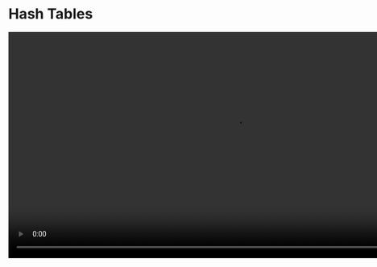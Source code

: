 # Hash Tables

<show-structure for="chapter,procedure" depth="2"/>

<video src="https://youtu.be/knV86FlSXJ8?feature=shared" preview-src="hash-table.png" mini-player="true" width="900"/>



## Definition

<table>
<tr>
<td>
<note>
<p>A hash table is a data structure that implements an associative array abstract data type, a structure that can map keys to values. It uses a hash function to compute an index into an array of buckets or slots, from which the desired value can be found. The primary goal of a hash table is to provide efficient and constant-time average case access to elements.</p>
</note>
</td>
<td>
<img src="https://s3.ap-south-1.amazonaws.com/s3.studytonight.com/tutorials/uploads/pictures/1604593128-76844.png" 
alt="image"/>
</td>
</tr>
</table>




### Use Cases

<table>
<tr>
<td width="50%">
<img src="https://user-images.githubusercontent.com/38887077/76482821-4ec64780-6450-11ea-862e-da506f5cdae2.png" 
alt="image"/>
</td>
<td>
<img src="ht.jpeg" alt="image"/>
</td>
</tr>
<tr>
<td>
<deflist collapsible="true" default-state="collapsed">
<def title="Database Indexing">Hash tables are commonly used in database indexing. The database engine uses a hash function to map keys (such as primary or unique keys) to index locations, allowing for quick retrieval of records.
</def>
</deflist>
</td>
<td>
<deflist collapsible="true" default-state="collapsed">
<def title="Caching Systems">Hash tables are used in caching systems to quickly locate and retrieve cached data based on a key. This enhances the performance of systems by avoiding redundant computation.
</def>
</deflist>
</td>
</tr>
</table>

<table>
<tr>
<td>
<img src="https://iq.opengenus.org/content/images/2021/12/12.png" alt="image"/>
</td>
<td>
<img src="https://blog.superhosting.bg/wp-content/uploads/2017/12/en-dns-resolver-dns-juorney-03.png" alt="image"/>
</td>
<td>
<img src="https://media.geeksforgeeks.org/wp-content/uploads/20230331120006/Distributed-System.png" alt="image"/>
</td>
</tr>
<tr>
<td>
<deflist collapsible="true" default-state="collapsed">
<def title="Compiler Symbol Tables">In compilers, hash tables are used to implement symbol tables. Identifiers in a program are hashed to quickly look up information such as data types or memory locations.
</def>
</deflist>
</td>
<td>
<deflist collapsible="true" default-state="collapsed">
<def title="DNS Resolution">Hash tables are employed in Domain Name System (DNS) resolution. They help in mapping domain names to IP addresses, facilitating efficient and quick lookup.
</def>
</deflist>
</td>
<td>
<deflist collapsible="true" default-state="collapsed">
<def title="Distributed Systems">In distributed systems, hash tables are often used for consistent hashing, ensuring that data is evenly distributed across nodes, minimizing the impact of adding or removing nodes.
</def>
</deflist>
</td>
</tr>
</table>



### Advantages &amp; Disadvantages

<table>
<tr>
<td>✅</td>
<td>❌</td>
</tr>
<tr>
<td>
<deflist collapsible="true" default-state="collapsed">
<def title="Fast Retrieval">Hash tables provide constant-time average case access to elements, making them efficient for retrieval operations.
</def>
<def title="Dynamic Size">Hash tables can dynamically resize themselves to accommodate a changing number of elements, ensuring efficiency even as the dataset grows or shrinks.
</def>
<def title="Flexible Key Types">Hash tables can handle a variety of key types, not just integers. This flexibility makes them suitable for a wide range of applications.
</def>
</deflist>
</td>
<td>
<deflist collapsible="true" default-state="collapsed">
<def title="Collision Handling">Collisions can occur when multiple keys hash to the same index. Efficient collision resolution strategies are necessary to maintain performance.
</def>
<def title="Memory Overhead">Hash tables may consume more memory than other data structures, especially if the load factor is high or if chaining is used for collision resolution.
</def>
<def title="Not Ordered">Hash tables do not maintain any order among elements. If the order of insertion or retrieval is important, other data structures like linked lists or trees might be more suitable.
</def>
</deflist>
</td>
</tr>
</table>



### Why not?

<table>
<tr>
<td>
<img src="https://miro.medium.com/max/970/1*f2oDQ0cdY54olxCFOIMIdQ.png" alt="image"/><br/>
</td>
<td>
<img src="https://i.ytimg.com/vi/T4gyaR4lSxQ/maxresdefault.jpg" alt="image"/>
</td>
<td>
<img src="https://www.kindsonthegenius.com/wp-content/uploads/2020/09/Direct-Address-Table-1.jpg" alt="image"/><br/>
</td>
</tr>
<tr>
<td>
<deflist collapsible="true" default-state="collapsed">
<def title="Arrays &amp; Linked-Lists">
<procedure title="" type="choices">
<p>Search</p> <code-block lang="tex"> O(log\ n)</code-block>
<p>Insert/Delete</p> <code-block lang="tex"> much\ more\ costly</code-block>
</procedure>
</def>
</deflist>
</td>
<td>
<deflist collapsible="true" default-state="collapsed">
<def title="Binary Search Trees">
<procedure title="" type="choices">
<p>Guaranteed</p> <code-block lang="tex"> O(log\ n)</code-block>
</procedure>
</def>
</deflist>
</td>
<td>
<deflist collapsible="true" default-state="collapsed">
<def title="Direct Access Table">
<procedure title="" type="choices">
<p>Best-case</p>
<p>Practical limitations</p>
<step>Extra space</step>
<step>A given integer in a programming language may not store 
 digits</step>
<step>Therefore, not always a viable option</step>
</procedure>
</def>
</deflist>
</td>
</tr>
</table>



## Hash Functions

<table style="none">
<tr>
<td width="900" colspan="2">
<list style="bullet">
<li>a function converting a piece of data into a smaller, more practical integer</li>
<li>the integer value is used as the <code>index</code> between <code>0</code> and <code>m - 1</code> for the 
data in the hash 
table
</li>
<li>ideally, maps all keys to a unique slot <code>index</code> in the table</li>
<li>perfect hash functions may be difficult, but not impossible to create</li>
</list>
</td>
</tr>
<tr>
<td colspan="2">
<img src="https://www.vladimircicovic.com/content/images/20200502181417-hash_function.jpg" alt="image" width="900"/>
</td>
</tr>
<tr>
<td>
<p><b>Properties of good hash functions</b></p>
<p>Efficiently computable</p>
<list style="bullet">
<li>Should uniformly distribute the keys (each table position equally likely for each)</li>
</list>
</td>
<td>
<br/>
<p>Load Balancing</p>
<list>
<li>Should minimize collisions</li>
<li>Should have a low load factor
<code-block lang="tex">
    \begin{equation}
    \frac{\#\ items\ in\ table}{table\ size}
    \end{equation}
</code-block>
</li>
</list>
</td>
</tr>
</table>



### Modular Hashing

<p><b>To uniformly create hashes, hash functions may use heuristic techniques of division or multiplication</b></p>

<table>
<tr>
<td>
    <p>Legend</p><br/>
    <table>
    <tr><td><code-block lang="tex"> h</code-block></td>    <td>hash function</td></tr>
    <tr><td><code-block lang="tex"> k</code-block></td>    <td>key</td></tr>
    <tr><td><code-block lang="tex"> HT</code-block></td>    <td>hash table</td></tr>
    <tr><td><code-block lang="tex"> m</code-block></td>    <td>table size</td></tr>
    <tr><td><code-block lang="tex"> b</code-block></td>    <td>bucket</td></tr>
    <tr><td><code-block lang="tex"> r</code-block></td>    <td>items per bucket</td></tr>
    </table>
</td>
<td>
    <p>Rules</p><br/>   
    <code-block lang="tex">
    \begin{align}
    0 \le h(k_x) \lt m\ , or \\ 
    0 \le h(k_x) \lt b-1 \\
    \\
    \\
    Entry\ lookup \Rightarrow HT[h(x)]
    \end{align}
    </code-block>
</td>
<td>
<p>Syntax</p>
<code-block lang="tex">
\begin{align}
h(k_x) &amp; = k_x\ mod\ m \\
&amp; = k_x\ \%\ m
\end{align}
</code-block>
</td>
</tr>
</table>

<table>
<tr>
<td>
<p>Example</p><br/>
<p>Suppose there are six students:</p>
<code-block lang="tex">
\begin{align}
a1, a2, a3, a4, a5, a6 \\\\
\end{align}</code-block>
<br/>
<p>in a Data Structures class and their IDs are:</p>

<code-block lang="tex">
    \begin{align}
    \\
    \bullet \ \ a1:   &amp; 197354863; \\
    \end{align}
    </code-block><br/>
<code-block lang="tex">
    \begin{align}
    \bullet \ \ a2:   &amp; 933185952; \\
    \end{align}
    </code-block><br/>
<code-block lang="tex">
    \begin{align}
    \bullet \ \ a3:   &amp; 132489973; \\
    \end{align}
    </code-block><br/>
<code-block lang="tex">
    \begin{align}
    \bullet \ \ a4:   &amp; 134152056; \\
    \end{align}
    </code-block><br/>
<code-block lang="tex">
    \begin{align}
    \bullet \ \ a5:   &amp; 216500306; \\
    \end{align}
    </code-block><br/>
<code-block lang="tex">
    \begin{align}
    \bullet \ \ a6:   &amp; 106500306; \\
    \end{align}
    </code-block><br/>
</td>
<td>
<p>Syntax</p><br/>
<code-block lang="tex">
\begin{align}
h: \{k_1,k_2,k_3,k_4,k_5,k_6 \} \rightarrow \\
\end{align}
</code-block>
<br/>
<code-block lang="tex">
\begin{align}
\{0,1,2,...12\}\ by\ h(k_1) = k_1 \%\ 13 \\
\end{align}
</code-block>
<br/><br/>
<code-block lang="tex">
\begin{align} 
h(k_1) &amp; = 197354863\ \%\ 13 &amp; = 4 \\ 
h(k_2) &amp; = 933185952\ \%\ 13 &amp; = 10 \\
h(k_3) &amp; = 132489973\ \%\ 13 &amp; = 5 \\
h(k_4) &amp; = 134152056\ \%\ 13 &amp; = 12 \\
h(k_5) &amp; = 216500306\ \%\ 13 &amp; = 9 \\
h(k_6) &amp; = 106500306\ \%\ 13 &amp; = 3 \\
\end{align}
</code-block>
</td>
<td>
<p>Outcome</p><br/>
<code-block lang="tex">
\begin{align}
Suppose\ HT[b] \leftarrow a
\end{align}
</code-block><br/><br/><br/>
<code-block lang="tex">
\begin{align}
HT[3] \leftarrow 106500306 \\
HT[4] \leftarrow 197354863 \\ 
HT[5] \leftarrow 132489973 \\
HT[9] \leftarrow 216500306 \\
HT[10] \leftarrow 933185952 \\
HT[12] \leftarrow 134152056 \\
\end{align}
</code-block>
</td>
</tr>
</table>



### Uniform Hashing

<table style="none">
<tr>
<td rowspan="3">
<deflist>
<def title="Assumption">Any key is equally likely (and independent of other keys) to hash to one of <code>m</code> possible indices
</def>
<def title="Bins and Balls">Toss <code>n</code> balls uniformly at random into <code>m</code> bins
</def>
<def title="Bad News [birthday problem]">
In a random group of 23 people, more likely than not that two people share the same birthday Expect two balls in the same bin after
<code-block lang="tex">
\begin{align}
\sim \sqrt{\pi * \frac{m}{2}} \ \ \ \ \ \ \ \ \ \ // = 23.9\ when\ m = 365
\end{align}
</code-block>
</def>
<def title="Good News">
when <code>n >> m</code>, expect most bins to have 
<code-block lang="tex">
\begin{align}
\approx \frac{n}{m} balls
\end{align}
</code-block>
<br/>
when <code>n = m</code>, expect most loaded bin has
<code-block lang="tex">
\begin{align}
\sim \frac{ln\ n}{ln\ ln\ n} balls
\end{align}
</code-block>
</def>
</deflist>
</td>
<td>
<img src="https://oddathenaeum.com/wp-content/uploads/2021/07/images-inside-post-thebirthdayparadox-1-1536x949.jpg" 
alt="image"/>
</td>
</tr>
<tr>
<td>
<img src="https://miro.medium.com/v2/resize:fit:1280/1*E2mZS9RtXxuL0i_o284CAg.png" alt="image"/>
</td>
</tr>
<tr>
<td>
<img src="https://academy.horizen.io/assets/post_files/technology/expert/2.2-hash-functions/birthday-problem_M.jpg" 
alt="image"/>
</td>
</tr>
</table>



## Collisions

<table>
<tr>
<td>
<procedure title="" type="choices">
<p>Two distinct keys that hash to the same index birthday problem</p>
<step>can’t avoid collisions</step>
</procedure>
<procedure title="" type="choices">
<p>load balancing</p>
<step>no index gets too many collisions</step>
<step>ok to scan though all colliding keys</step>
</procedure>
</td>
<td>
<img src="https://www.log2base2.com/images/algo/hash-collision.png" alt="image"/>
</td>
</tr>
</table>



## Separate Chaining

<procedure>
<p>Simple Uniform Hashing</p>
    <step>keeps a list of all elements that hash to the same value</step>
</procedure>

<table>
<tr>
<td>
<code-block lang="tex">
\begin{align}
m = 
\end{align}
</code-block> Number of slots in hash table
<br/>
<code-block lang="tex">
\begin{align}
n = 
\end{align}
</code-block> Number of keys to be inserted in hash table
</td>
<td>
<p>Load factor</p>
<code-block lang="tex">
\begin{align}
\alpha = \frac{n}{m} \\
\end{align}
</code-block><br/><br/>
<p>Expected time to search or delete</p>
<code-block lang="tex">
\begin{align}
O(1 + α)
\end{align}
</code-block>
</td>
<td>
<p>Time to insert</p> 
<code-block lang="tex">O(1)</code-block><br/><br/>
<p>Time complexity of search, insert, and delete is</p>
<code-block lang="tex">O(1)\ if\  α\ is\ O(1)</code-block>
</td>
</tr>
</table>

<table>
<tr>
<td>
<p>Example</p><br/>
<code-block lang="tex"> h : \{0,81,64,25,36,49,1,4,16,9 \}</code-block><br/>
<code-block lang="tex">
\begin{align}
h(k_1) &amp;= 0\ \%\ 10 &amp;= 0\ &\Rightarrow\ \ \ \ \ HT[0] \leftarrow 0 \\
h(k_2) &amp;= 81\ \%\ 10  &amp;= 1\ &\Rightarrow\ \ \ \ \ HT[1] \leftarrow 81 \\
h(k_3) &amp;= 64\ \%\ 10  &amp;= 4\ &\Rightarrow\ \ \ \ \ HT[4] \leftarrow 64 \\ 
h(k_4) &amp;= 25\ \%\ 10 &amp;= 5\ &\Rightarrow\ \ \ \ \ HT[5] \leftarrow 25 \\
h(k_5) &amp;= 36\ \%\ 10 &amp;= 6\ &\Rightarrow\ \ \ \ \ HT[6] \leftarrow 36 \\
h(k_6) &amp;= 49\ \%\ 10 &amp;= 9\ &\Rightarrow\ \ \ \ \ HT[9] \leftarrow 49 \\ 
h(k_7) &amp;= 1\ \%\ 10 &amp;= 1\ &\Rightarrow\ \ \ \ \ HT[1] \leftarrow 1 \\
h(k_8) &amp;= 4\ \%\ 10 &amp;= 4\ &\Rightarrow\ \ \ \ \ HT[4] \leftarrow 4 \\
h(k_9) &amp;= 16\ \%\ 10 &amp;= 6\ &\Rightarrow\ \ \ \ \ HT[6] \leftarrow 16 \\
h(k_{10}) &amp;= 9\ \ \%\ 10 &amp;= 9\ &\Rightarrow\ \ \ \ \ HT[9] \leftarrow 9 \\
\end{align}
</code-block>
</td>
<td>
<img src="https://www.researchgate.net/profile/Tribikram-Pradhan/publication/283760058/figure/fig2/AS:318584157949953
@1452967790509/Example-of-Separate-Chaining-Method.png" alt=""/>
</td>
</tr>
</table>



## Open Addressing

<procedure type="choices">
<step>If a collision occurs, search for the next available slot in a linear manner.</step>
</procedure>


### Linear Probing

<table>
<tr>
<td colspan="2">keeps a list of all elements that hash to the same value</td>
</tr>
<tr>
<td>
<procedure type="choices">
<p>Rule</p>
<code-block lang="tex"> h_i(x) = (Hash(x) + i) \ \% \ HashTableSize</code-block>
<p>If:</p>
<step><code-block lang="tex"> h_0(x) = (Hash(x) + 0) \ \% \ HashTableSize</code-block></step>
<step><code-block lang="tex"> h_1(x) = (Hash(x) + 1) \ \% \ HashTableSize</code-block></step>
<step><code-block lang="tex"> h_2(x) = (Hash(x) + 2) \ \% \ HashTableSize</code-block></step>
</procedure>
</td>
<td>
<img src="https://media.geeksforgeeks.org/wp-content/cdn-uploads/gq/2015/08/openAddressing1.png" alt="image"/>
</td>
</tr>
<tr>
<td>
<p>Example</p>
<code-block lang="tex"> h : \{50, 700, 76, 85, 92, 73, 101\}</code-block>
<code-block lang="tex"> 
\begin{align}
h_0(50) &amp;= 50\ \ \ \ \% \ 7 = 1 \\ \\
h_0(700) &amp;= 700\ \  \% \ 7 = 0 \\ \\
h_0(76) &amp;= 76\ \ \  \% \ 7 \ = 6 \\ \\
h_0(85) &amp;= 85\ \ \ \% \ 7 \  = 1 \\
& \Rightarrow h_1(85) = (85+1)\ \ \%\ 7 = 2 \\
\end{align}
</code-block>
</td>
<td>
<code-block lang="tex"> 
\begin{align}
h_0(92) &amp;= 92\ \ \%\ 7 = 1 \\
& \Rightarrow h_1(92) = (92+1)\ \ \%\ 7  = 1 \\
& \Rightarrow h_2(92) = (92+2)\ \ \%\ 7  = 3 \\
\\
h_0(73) &amp;= 73\ \  \%\ 7  = 3 \\
& \Rightarrow h_1(73) = (73+1)\ \  \%\ 7  = 4 \\
\\
h_0(101) &amp;= 101\ \  \%\ 7  = 3 \\
& \Rightarrow h_1(101) = (101+1)\ \ \%\ 7  = 4 \\
& \Rightarrow h_2(101) = (101+2)\ \ \%\ 7  = 5 \\
\end{align}
</code-block>
</td>
</tr>
</table>


### Quadratic Probing

<table>
<tr>
<td>
<p><b>RULE</b></p>
<br/>
<code-block lang="tex">
\begin{align}
h_i(x) & = (Hash(x) + i^2)\ \%\ \ HashTableSize \\
& \Rightarrow (Hash(x) + i*i)\ \%\ \ HashTableSize \\ \\
If\ h_0(x) & = (Hash(x) + 0^0)\ \%\ \ HashTableSize \\
If\ h_1(x) & = (Hash(x) + 1^1)\ \%\ \ HashTableSize \\
If\ h_2(x) & = (Hash(x) + 2^2)\ \%\ \ HashTableSize \\
& ... and\ so\ on\ if\ h_i\ is\ already\ full...
\end{align}
</code-block>
</td>
<td>
<p><b>EXAMPLE</b></p>
<br/>
<code-block lang="tex">
\begin{align}
& h : \{50, 700, 76, 85, 92, 73, 101\} & \\
\\
\\
h_0(50) &amp;= 50\ \ \ \ \% \ 7 &amp;= 1 \\
h_0(700) & = 700\ \  \%\ 7  &amp;= 0 \\
h_0(76) &amp;= 76\ \  \%\ 7  &amp;= 6 \\
h_0(85) &amp;= 85\ \ \%\ 7  &amp;= 1 \\
& \Rightarrow h_1(85) = 85+(1*1)\ \ \%\ 7  &amp;= 2 \\
h_0(92) & f= 92\ \ \%\ 7  = 1 \\
& \Rightarrow h_1(92) = 92+(1*1)\ \ \%\ 7  &amp;= 2 \\
& \Rightarrow h_2(92) = 92+(2*2)\ \ \%\ 7  &amp;= 5 \\
h_0(73) &amp;= 73\ \  \%\ 7  &amp;= 3 \\
h_0(101) &amp;= 101\ \  \%\ 7  &amp;= 3 \\
& \Rightarrow h_1(101) = 101+(1*1)\ \  \%\ 7  &amp;= 4 \\
\end{align}
</code-block>
</td>
</tr>
</table>



### Double Hashing

<table style="none">
<tr>
<td>
<p><b>RULES</b></p>
<br/>
<code-block lang="tex">
    \begin{align}
    H_a(x) &= Hash_1(x)\ \%\ Table\ Size \\
    H_b(x) &= Hash_2(x)\ \%\ Table\ Size \\
    \\
    h(k, i) &= \bigg[h_{a}(k) + i * h_{b}(k) \bigg] \ \% \ n \\
    \end{align}
</code-block>
<br/>
<br/><br/><br/>
<p><b>EXAMPLE</b></p>
<br/>
<code-block lang="tex">
    \begin{align}
    h : \{50, 700, 76, 85, 92, 73, 101\} \\
    size : 7
    \end{align}
</code-block>
</td>
<td>
<tabs>
<tab title="50">
<table style="none">
<tr>
<td>
<code-block lang="tex">
\begin{align}
h_0(50) &= 50\ \% \ 7 \\
& = 1 \\
\end{align}
</code-block>
</td>
<td>
    <table>
    <tr>
    <td>Key</td>
    <td>Value</td>
    </tr>
    <tr>
    <td>
    <code-block lang="tex">
    \begin{align}
    Arr[0]
    \end{align}
    </code-block>
    </td>
    <td></td>
    </tr>
    <tr>
    <td>
    <code-block lang="tex">
    \begin{align}
    Arr[1]
    \end{align}
    </code-block>
    </td>
    <td>50</td>
    </tr>
    <tr>
    <td>
    <code-block lang="tex">
    \begin{align}
    Arr[2]
    \end{align}
    </code-block>
    </td>
    <td></td>
    </tr>
    <tr>
    <td>
    <code-block lang="tex">
    \begin{align}
    Arr[3]
    \end{align}
    </code-block>
    </td>
    <td></td>
    </tr>
    <tr>
    <td>
    <code-block lang="tex">
    \begin{align}
    Arr[4]
    \end{align}
    </code-block>
    </td>
    <td></td>
    </tr>
    <tr>
    <td>
    <code-block lang="tex">
    \begin{align}
    Arr[5]
    \end{align}
    </code-block>
    </td>
    <td></td>
    </tr>
    <tr>
    <td>
    <code-block lang="tex">
    \begin{align}
    Arr[6]
    \end{align}
    </code-block>
    </td>
    <td></td>
    </tr>
    </table>
</td>
</tr>
</table>
</tab>
<tab title="700">
<table style="none">
<tr>
<td>
<code-block lang="tex">
\begin{align}
h_0(700) & = 700\ \%\ 7 \\
& = 0 \\ \\
\end{align}
</code-block>
</td>
<td>
    <table>
    <tr>
    <td>Key</td>
    <td>Value</td>
    </tr>
    <tr>
    <td>
    <code-block lang="tex">
    \begin{align}
    Arr[0]
    \end{align}
    </code-block>
    </td>
    <td>700</td>
    </tr>
    <tr>
    <td>
    <code-block lang="tex">
    \begin{align}
    Arr[1]
    \end{align}
    </code-block>
    </td>
    <td>50</td>
    </tr>
    <tr>
    <td>
    <code-block lang="tex">
    \begin{align}
    Arr[2]
    \end{align}
    </code-block>
    </td>
    <td></td>
    </tr>
    <tr>
    <td>
    <code-block lang="tex">
    \begin{align}
    Arr[3]
    \end{align}
    </code-block>
    </td>
    <td></td>
    </tr>
    <tr>
    <td>
    <code-block lang="tex">
    \begin{align}
    Arr[4]
    \end{align}
    </code-block>
    </td>
    <td></td>
    </tr>
    <tr>
    <td>
    <code-block lang="tex">
    \begin{align}
    Arr[5]
    \end{align}
    </code-block>
    </td>
    <td></td>
    </tr>
    <tr>
    <td>
    <code-block lang="tex">
    \begin{align}
    Arr[6]
    \end{align}
    </code-block>
    </td>
    <td></td>
    </tr>
    </table>
</td>
</tr>
</table>
</tab>
<tab title="76">
<table style="none">
<tr>
<td>
<code-block lang="tex">
\begin{align}
h_0(76) &= 76\ \%\ 7 \\
& = 6 \\
\end{align}
</code-block>
</td>
<td>
    <table>
    <tr>
    <td>Key</td>
    <td>Value</td>
    </tr>
    <tr>
    <td>
    <code-block lang="tex">
    \begin{align}
    Arr[0]
    \end{align}
    </code-block>
    </td>
    <td>700</td>
    </tr>
    <tr>
    <td>
    <code-block lang="tex">
    \begin{align}
    Arr[1]
    \end{align}
    </code-block>
    </td>
    <td>50</td>
    </tr>
    <tr>
    <td>
    <code-block lang="tex">
    \begin{align}
    Arr[2]
    \end{align}
    </code-block>
    </td>
    <td></td>
    </tr>
    <tr>
    <td>
    <code-block lang="tex">
    \begin{align}
    Arr[3]
    \end{align}
    </code-block>
    </td>
    <td></td>
    </tr>
    <tr>
    <td>
    <code-block lang="tex">
    \begin{align}
    Arr[4]
    \end{align}
    </code-block>
    </td>
    <td></td>
    </tr>
    <tr>
    <td>
    <code-block lang="tex">
    \begin{align}
    Arr[5]
    \end{align}
    </code-block>
    </td>
    <td></td>
    </tr>
    <tr>
    <td>
    <code-block lang="tex">
    \begin{align}
    Arr[6]
    \end{align}
    </code-block>
    </td>
    <td>76</td>
    </tr>
    </table>
</td>
</tr>
</table>
</tab>
<tab title="85">
<table style="none">
<tr>
<td>
<code-block lang="tex">
\begin{align}
h_0(85) &= 85\ \ \%\ 7  = 1 \\
h_1(85) &= \bigg[ h_{a}(85) + i * h_{b}(85) \bigg] \ \% \ 7 \\
&= \bigg[1 + 1 * (85\ \% \ 7) \bigg] \ \% \ 7 \\
&= \bigg[1 + 1 * 1 \bigg] \ \% \ 7 \\ 
&= 2 \\
\end{align}
</code-block>
</td>
<td>
    <table>
    <tr>
    <td>Key</td>
    <td>Value</td>
    </tr>
    <tr>
    <td>
    <code-block lang="tex">
    \begin{align}
    Arr[0]
    \end{align}
    </code-block>
    </td>
    <td>700</td>
    </tr>
    <tr>
    <td>
    <code-block lang="tex">
    \begin{align}
    Arr[1]
    \end{align}
    </code-block>
    </td>
    <td>50</td>
    </tr>
    <tr>
    <td>
    <code-block lang="tex">
    \begin{align}
    Arr[2]
    \end{align}
    </code-block>
    </td>
    <td>85</td>
    </tr>
    <tr>
    <td>
    <code-block lang="tex">
    \begin{align}
    Arr[3]
    \end{align}
    </code-block>
    </td>
    <td></td>
    </tr>
    <tr>
    <td>
    <code-block lang="tex">
    \begin{align}
    Arr[4]
    \end{align}
    </code-block>
    </td>
    <td></td>
    </tr>
    <tr>
    <td>
    <code-block lang="tex">
    \begin{align}
    Arr[5]
    \end{align}
    </code-block>
    </td>
    <td></td>
    </tr>
    <tr>
    <td>
    <code-block lang="tex">
    \begin{align}
    Arr[6]
    \end{align}
    </code-block>
    </td>
    <td>76</td>
    </tr>
    </table>
</td>
</tr>
</table>
</tab>
<tab title="92">
<table style="none">
<tr>
<td>
<code-block lang="tex">
\begin{align}
h_0(92) &= 92\ \ \%\ 7  = 1 \\
h_1(92) &= \bigg[ h_{a}(92) + i * h_{b}(92) \bigg] \ \% \ 7 \\
&= \bigg[1 + 1 * (92\ \% \ 7) \bigg] \ \% \ 7 \\
&= \bigg[1 + 1 * 1 \bigg] \ \% \ 7 \\ 
&= 2 \\
h_2(92) &= \bigg[ h_{a}(92) + i * h_{b}(92) \bigg] \ \% \ 7 \\
&= \bigg[1 + 2 * (92\ \% \ 7) \bigg] \ \% \ 7 \\
&= \bigg[1 + 2 * 1 \bigg] \ \% \ 7 \\ 
&= 3 \\
\end{align}
</code-block>
</td>
<td>
    <table>
    <tr>
    <td>Key</td>
    <td>Value</td>
    </tr>
    <tr>
    <td>
    <code-block lang="tex">
    \begin{align}
    Arr[0]
    \end{align}
    </code-block>
    </td>
    <td>700</td>
    </tr>
    <tr>
    <td>
    <code-block lang="tex">
    \begin{align}
    Arr[1]
    \end{align}
    </code-block>
    </td>
    <td>50</td>
    </tr>
    <tr>
    <td>
    <code-block lang="tex">
    \begin{align}
    Arr[2]
    \end{align}
    </code-block>
    </td>
    <td>85</td>
    </tr>
    <tr>
    <td>
    <code-block lang="tex">
    \begin{align}
    Arr[3]
    \end{align}
    </code-block>
    </td>
    <td>92</td>
    </tr>
    <tr>
    <td>
    <code-block lang="tex">
    \begin{align}
    Arr[4]
    \end{align}
    </code-block>
    </td>
    <td></td>
    </tr>
    <tr>
    <td>
    <code-block lang="tex">
    \begin{align}
    Arr[5]
    \end{align}
    </code-block>
    </td>
    <td></td>
    </tr>
    <tr>
    <td>
    <code-block lang="tex">
    \begin{align}
    Arr[6]
    \end{align}
    </code-block>
    </td>
    <td>76</td>
    </tr>
    </table>
</td>
</tr>
</table>
</tab>
<tab title="73">
<table style="none">
<tr>
<td>
<code-block lang="tex">
\begin{align}
h_0(73) &= 73\ \ \% \ 7  = 3 \\
h_1(73) &= \bigg[ h_{a}(73) + i * h_{b}(73) \bigg] \ \% \ 7 \\
&= \bigg[3 + 1 * (73\ \% \ 7) \bigg] \ \% \ 7 \\
&= \bigg[3 + 1 * 3 \bigg] \ \% \ 7 \\ 
&= 6 \\
h_2(73) &= \bigg[ h_{a}(73) + i * h_{b}(73) \bigg] \ \% \ 7 \\
&= \bigg[3 + 2 * (73\ \% \ 7) \bigg] \ \% \ 7 \\
&= \bigg[3 + 2 * 3 \bigg] \ \% \ 7 \\ 
&= 2 \\
h_3(73) &= \bigg[ h_{a}(73) + i * h_{b}(73) \bigg] \ \% \ 7 \\
&= \bigg[3 + 3 * (73\ \% \ 7) \bigg] \ \% \ 7 \\
&= \bigg[3 + 3 * 3 \bigg] \ \% \ 7 \\ 
&= 5 \\
\end{align}
</code-block>
</td>
<td>
    <table>
    <tr>
    <td>Key</td>
    <td>Value</td>
    </tr>
    <tr>
    <td>
    <code-block lang="tex">
    \begin{align}
    Arr[0]
    \end{align}
    </code-block>
    </td>
    <td>700</td>
    </tr>
    <tr>
    <td>
    <code-block lang="tex">
    \begin{align}
    Arr[1]
    \end{align}
    </code-block>
    </td>
    <td>50</td>
    </tr>
    <tr>
    <td>
    <code-block lang="tex">
    \begin{align}
    Arr[2]
    \end{align}
    </code-block>
    </td>
    <td>85</td>
    </tr>
    <tr>
    <td>
    <code-block lang="tex">
    \begin{align}
    Arr[3]
    \end{align}
    </code-block>
    </td>
    <td>92</td>
    </tr>
    <tr>
    <td>
    <code-block lang="tex">
    \begin{align}
    Arr[4]
    \end{align}
    </code-block>
    </td>
    <td></td>
    </tr>
    <tr>
    <td>
    <code-block lang="tex">
    \begin{align}
    Arr[5]
    \end{align}
    </code-block>
    </td>
    <td>73</td>
    </tr>
    <tr>
    <td>
    <code-block lang="tex">
    \begin{align}
    Arr[6]
    \end{align}
    </code-block>
    </td>
    <td>76</td>
    </tr>
    </table>
</td>
</tr>
</table>
</tab>
<tab title="101">
<table style="none">
<tr>
<td>
<code-block lang="tex">
\begin{align}
h_0(101) &= 101\ \  \%\ 7  = 3 \\
h_1(101) &= \bigg[ h_{a}(101) + i * h_{b}(101) \bigg] \ \% \ 7 \\
&= \bigg[3 + 1 * (101\ \% \ 7) \bigg] \ \% \ 7 \\
&= \bigg[3 + 1 * 3 \bigg] \ \% \ 7 \\ 
&= 6 \\
h_2(101) &= \bigg[ h_{a}(101) + i * h_{b}(101) \bigg] \ \% \ 7 \\
&= \bigg[3 + 2 * (101\ \% \ 7) \bigg] \ \% \ 7 \\
&= \bigg[3 + 2 * 3 \bigg] \ \% \ 7 \\ 
&= 2 \\
h_3(101) &= \bigg[ h_{a}(101) + i * h_{b}(101) \bigg] \ \% \ 7 \\
&= \bigg[3 + 3 * (101\ \% \ 7) \bigg] \ \% \ 7 \\
&= \bigg[3 + 3 * 3 \bigg] \ \% \ 7 \\ 
&= 5 \\
h_4(101) &= \bigg[ h_{a}(101) + i * h_{b}(101) \bigg] \ \% \ 7 \\
&= \bigg[3 + 4 * (101\ \% \ 7) \bigg] \ \% \ 7 \\
&= \bigg[3 + 4 * 3 \bigg] \ \% \ 7 \\ 
&= 1 \\
h_5(101) &= \bigg[ h_{a}(101) + i * h_{b}(101) \bigg] \ \% \ 7 \\
&= \bigg[3 + 5 * (101\ \% \ 7) \bigg] \ \% \ 7 \\
&= \bigg[3 + 5 * 3 \bigg] \ \% \ 7 \\ 
&= 4 \\
\end{align}
</code-block>
</td>
<td>
    <table>
    <tr>
    <td>Key</td>
    <td>Value</td>
    </tr>
    <tr>
    <td>
    <code-block lang="tex">
    \begin{align}
    Arr[0]
    \end{align}
    </code-block>
    </td>
    <td>700</td>
    </tr>
    <tr>
    <td>
    <code-block lang="tex">
    \begin{align}
    Arr[1]
    \end{align}
    </code-block>
    </td>
    <td>50</td>
    </tr>
    <tr>
    <td>
    <code-block lang="tex">
    \begin{align}
    Arr[2]
    \end{align}
    </code-block>
    </td>
    <td>85</td>
    </tr>
    <tr>
    <td>
    <code-block lang="tex">
    \begin{align}
    Arr[3]
    \end{align}
    </code-block>
    </td>
    <td>92</td>
    </tr>
    <tr>
    <td>
    <code-block lang="tex">
    \begin{align}
    Arr[4]
    \end{align}
    </code-block>
    </td>
    <td>101</td>
    </tr>
    <tr>
    <td>
    <code-block lang="tex">
    \begin{align}
    Arr[5]
    \end{align}
    </code-block>
    </td>
    <td>73</td>
    </tr>
    <tr>
    <td>
    <code-block lang="tex">
    \begin{align}
    Arr[6]
    \end{align}
    </code-block>
    </td>
    <td>76</td>
    </tr>
    </table>
</td>
</tr>
</table>
</tab>
</tabs>
</td>
</tr>
</table>



## Comparison

<img src="complexity.png" alt=""/>